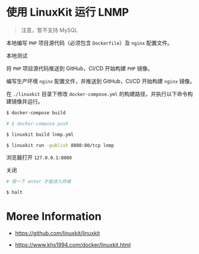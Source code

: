 # 使用 LinuxKit 运行 LNMP

>注意，暂不支持 MySQL

本地编写 `PHP` 项目源代码（必须包含 `Dockerfile`）及 `nginx` 配置文件。

本地测试

将 `PHP` 项目源代码推送到 GitHub，CI/CD 开始构建 `PHP` 镜像。

编写生产环境 `nginx` 配置文件，并推送到 GitHub，CI/CD 开始构建 `nginx` 镜像。

在 `./linuxkit` 目录下修改 `docker-compose.yml` 的构建路径，并执行以下命令构建镜像并运行。

```bash
$ docker-compose build

# $ docker-compose push

$ linuxkit build lnmp.yml

$ linuxkit run -publish 8080:80/tcp lnmp
```

浏览器打开 `127.0.0.1:8080`

关闭

```bash
# 按一下 enter 才能进入终端

$ halt
```

# Moree Information

* https://github.com/linuxkit/linuxkit

* https://www.khs1994.com/docker/linuxkit.html
